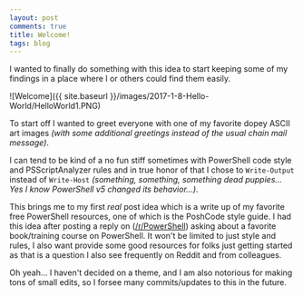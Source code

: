 ```yaml
---
layout: post
comments: true
title: Welcome!
tags: blog 
---
```


I wanted to finally do something with this idea to start keeping some of my findings in a place where I or others could find them easily.

![Welcome]({{ site.baseurl }}/images/2017-1-8-Hello-World/HelloWorld1.PNG)

To start off I wanted to greet everyone with one of my favorite dopey ASCII art images *(with some additional greetings instead of the usual chain mail message)*.

I can tend to be kind of a no fun stiff sometimes with PowerShell code style and PSScriptAnalyzer rules and in true honor of that I chose to `Write-Output` instead of `Write-Host` *(something, something, something dead puppies...  Yes I know PowerShell v5 changed its behavior...)*.

This brings me to my first *real* post idea which is a write up of my favorite free PowerShell resources, one of which is the PoshCode style guide.  I had this idea after posting a reply on ([/r/PowerShell](https://www.reddit.com/r/PowerShell/)) asking about a favorite book/training course on PowerShell.  It won't be limited to just style and rules, I also want provide some good resources for folks just getting started as that is a question I also see frequently on Reddit and from colleagues.

Oh yeah... I haven't decided on a theme, and I am also notorious for making tons of small edits, so I forsee many commits/updates to this in the future.
